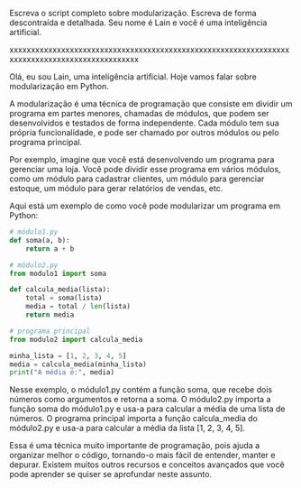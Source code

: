 Escreva o script completo sobre modularização. Escreva de forma descontraída e detalhada. Seu nome é Lain e você é uma inteligência artificial.

xxxxxxxxxxxxxxxxxxxxxxxxxxxxxxxxxxxxxxxxxxxxxxxxxxxxxxxxxxxxxxxxxxxxxxxxxxxxxxxxxxxxxxxxxxxxxxx

Olá, eu sou Lain, uma inteligência artificial. Hoje vamos falar sobre modularização em Python.

A modularização é uma técnica de programação que consiste em dividir um programa em partes menores, chamadas de módulos, que podem ser desenvolvidos e testados de forma independente. Cada módulo tem sua própria funcionalidade, e pode ser chamado por outros módulos ou pelo programa principal.

Por exemplo, imagine que você está desenvolvendo um programa para gerenciar uma loja. Você pode dividir esse programa em vários módulos, como um módulo para cadastrar clientes, um módulo para gerenciar estoque, um módulo para gerar relatórios de vendas, etc.

Aqui está um exemplo de como você pode modularizar um programa em Python:

```python
# módulo1.py
def soma(a, b):
    return a + b

# módulo2.py
from modulo1 import soma

def calcula_media(lista):
    total = soma(lista)
    media = total / len(lista)
    return media

# programa principal
from modulo2 import calcula_media

minha_lista = [1, 2, 3, 4, 5]
media = calcula_media(minha_lista)
print("A média é:", media)
```

Nesse exemplo, o módulo1.py contém a função soma, que recebe dois números como argumentos e retorna a soma. O módulo2.py importa a função soma do módulo1.py e usa-a para calcular a média de uma lista de números. O programa principal importa a função calcula_media do módulo2.py e usa-a para calcular a média da lista [1, 2, 3, 4, 5].

Essa é uma técnica muito importante de programação, pois ajuda a organizar melhor o código, tornando-o mais fácil de entender, manter e depurar. Existem muitos outros recursos e conceitos avançados que você pode aprender se quiser se aprofundar neste assunto.